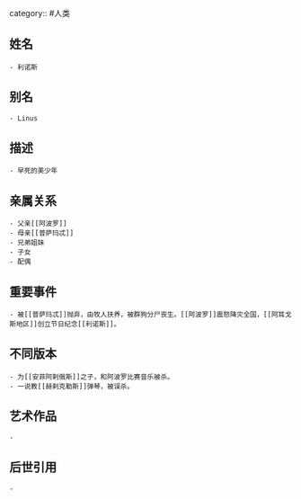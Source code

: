 category:: #人类
## 姓名
	- 利诺斯
## 别名
	- Linus
## 描述
	- 早死的美少年
## 亲属关系
	- 父亲[[阿波罗]]
	- 母亲[[普萨玛忒]]
	- 兄弟姐妹
	- 子女
	- 配偶
## 重要事件
	- 被[[普萨玛忒]]抛弃，由牧人扶养，被群狗分尸丧生。[[阿波罗]]震怒降灾全国，[[阿耳戈斯地区]]创立节日纪念[[利诺斯]]。
## 不同版本
	- 为[[安菲阿剌俄斯]]之子，和阿波罗比赛音乐被杀。
	- 一说教[[赫剌克勒斯]]弹琴，被误杀。
## 艺术作品
	-
## 后世引用
	-
